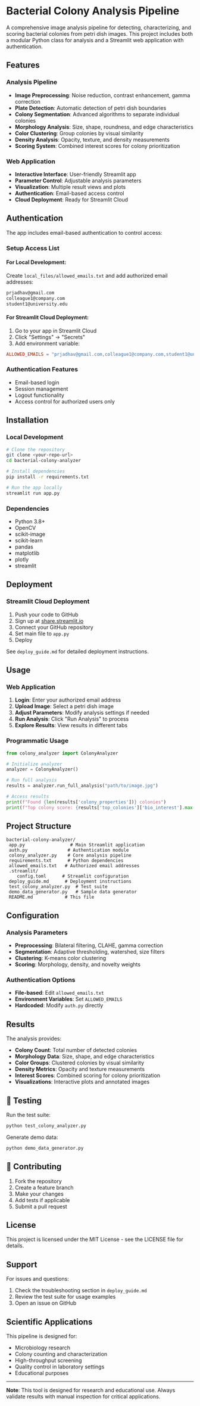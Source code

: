 #  Bacterial Colony Analysis Pipeline

A comprehensive image analysis pipeline for detecting, characterizing, and scoring bacterial colonies from petri dish images. This project includes both a modular Python class for analysis and a Streamlit web application with authentication.

##  Features

### Analysis Pipeline
- **Image Preprocessing**: Noise reduction, contrast enhancement, gamma correction
- **Plate Detection**: Automatic detection of petri dish boundaries
- **Colony Segmentation**: Advanced algorithms to separate individual colonies
- **Morphology Analysis**: Size, shape, roundness, and edge characteristics
- **Color Clustering**: Group colonies by visual similarity
- **Density Analysis**: Opacity, texture, and density measurements
- **Scoring System**: Combined interest scores for colony prioritization

### Web Application
- **Interactive Interface**: User-friendly Streamlit app
- **Parameter Control**: Adjustable analysis parameters
- **Visualization**: Multiple result views and plots
- **Authentication**: Email-based access control
- **Cloud Deployment**: Ready for Streamlit Cloud

##  Authentication

The app includes email-based authentication to control access:

### Setup Access List

#### For Local Development:
Create `local_files/allowed_emails.txt` and add authorized email addresses:
```txt
prjadhav@gmail.com
colleague1@company.com
student1@university.edu
```

#### For Streamlit Cloud Deployment:
1. Go to your app in Streamlit Cloud
2. Click "Settings" → "Secrets"
3. Add environment variable:
```toml
ALLOWED_EMAILS = "prjadhav@gmail.com,colleague1@company.com,student1@university.edu"
```

### Authentication Features
- Email-based login
- Session management
- Logout functionality
- Access control for authorized users only

##  Installation

### Local Development
```bash
# Clone the repository
git clone <your-repo-url>
cd bacterial-colony-analyzer

# Install dependencies
pip install -r requirements.txt

# Run the app locally
streamlit run app.py
```

### Dependencies
- Python 3.8+
- OpenCV
- scikit-image
- scikit-learn
- pandas
- matplotlib
- plotly
- streamlit

##  Deployment

### Streamlit Cloud Deployment
1. Push your code to GitHub
2. Sign up at [share.streamlit.io](https://share.streamlit.io)
3. Connect your GitHub repository
4. Set main file to `app.py`
5. Deploy

See `deploy_guide.md` for detailed deployment instructions.

##  Usage

### Web Application
1. **Login**: Enter your authorized email address
2. **Upload Image**: Select a petri dish image
3. **Adjust Parameters**: Modify analysis settings if needed
4. **Run Analysis**: Click "Run Analysis" to process
5. **Explore Results**: View results in different tabs

### Programmatic Usage
```python
from colony_analyzer import ColonyAnalyzer

# Initialize analyzer
analyzer = ColonyAnalyzer()

# Run full analysis
results = analyzer.run_full_analysis("path/to/image.jpg")

# Access results
print(f"Found {len(results['colony_properties'])} colonies")
print(f"Top colony score: {results['top_colonies']['bio_interest'].max()}")
```

##  Project Structure

```
bacterial-colony-analyzer/
 app.py                 # Main Streamlit application
 auth.py               # Authentication module
 colony_analyzer.py    # Core analysis pipeline
 requirements.txt      # Python dependencies
 allowed_emails.txt   # Authorized email addresses
 .streamlit/
    config.toml      # Streamlit configuration
 deploy_guide.md      # Deployment instructions
 test_colony_analyzer.py  # Test suite
 demo_data_generator.py   # Sample data generator
 README.md            # This file
```

##  Configuration

### Analysis Parameters
- **Preprocessing**: Bilateral filtering, CLAHE, gamma correction
- **Segmentation**: Adaptive thresholding, watershed, size filters
- **Clustering**: K-means color clustering
- **Scoring**: Morphology, density, and novelty weights

### Authentication Options
- **File-based**: Edit `allowed_emails.txt`
- **Environment Variables**: Set `ALLOWED_EMAILS`
- **Hardcoded**: Modify `auth.py` directly

##  Results

The analysis provides:
- **Colony Count**: Total number of detected colonies
- **Morphology Data**: Size, shape, and edge characteristics
- **Color Groups**: Clustered colonies by visual similarity
- **Density Metrics**: Opacity and texture measurements
- **Interest Scores**: Combined scoring for colony prioritization
- **Visualizations**: Interactive plots and annotated images

## 🧪 Testing

Run the test suite:
```bash
python test_colony_analyzer.py
```

Generate demo data:
```bash
python demo_data_generator.py
```

## 🤝 Contributing

1. Fork the repository
2. Create a feature branch
3. Make your changes
4. Add tests if applicable
5. Submit a pull request

##  License

This project is licensed under the MIT License - see the LICENSE file for details.

##  Support

For issues and questions:
1. Check the troubleshooting section in `deploy_guide.md`
2. Review the test suite for usage examples
3. Open an issue on GitHub

##  Scientific Applications

This pipeline is designed for:
- Microbiology research
- Colony counting and characterization
- High-throughput screening
- Quality control in laboratory settings
- Educational purposes

---

**Note**: This tool is designed for research and educational use. Always validate results with manual inspection for critical applications. 